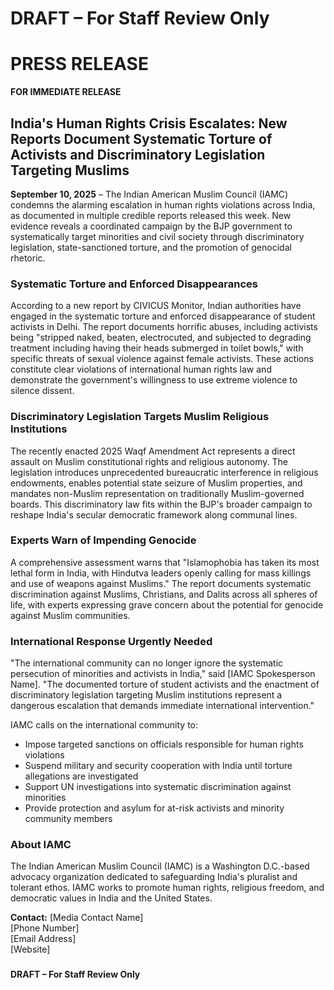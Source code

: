 # **DRAFT – For Staff Review Only**

# PRESS RELEASE

**FOR IMMEDIATE RELEASE**

## India's Human Rights Crisis Escalates: New Reports Document Systematic Torture of Activists and Discriminatory Legislation Targeting Muslims

**September 10, 2025** – The Indian American Muslim Council (IAMC) condemns the alarming escalation in human rights violations across India, as documented in multiple credible reports released this week. New evidence reveals a coordinated campaign by the BJP government to systematically target minorities and civil society through discriminatory legislation, state-sanctioned torture, and the promotion of genocidal rhetoric.

### Systematic Torture and Enforced Disappearances

According to a new report by CIVICUS Monitor, Indian authorities have engaged in the systematic torture and enforced disappearance of student activists in Delhi. The report documents horrific abuses, including activists being "stripped naked, beaten, electrocuted, and subjected to degrading treatment including having their heads submerged in toilet bowls," with specific threats of sexual violence against female activists. These actions constitute clear violations of international human rights law and demonstrate the government's willingness to use extreme violence to silence dissent.

### Discriminatory Legislation Targets Muslim Religious Institutions

The recently enacted 2025 Waqf Amendment Act represents a direct assault on Muslim constitutional rights and religious autonomy. The legislation introduces unprecedented bureaucratic interference in religious endowments, enables potential state seizure of Muslim properties, and mandates non-Muslim representation on traditionally Muslim-governed boards. This discriminatory law fits within the BJP's broader campaign to reshape India's secular democratic framework along communal lines.

### Experts Warn of Impending Genocide

A comprehensive assessment warns that "Islamophobia has taken its most lethal form in India, with Hindutva leaders openly calling for mass killings and use of weapons against Muslims." The report documents systematic discrimination against Muslims, Christians, and Dalits across all spheres of life, with experts expressing grave concern about the potential for genocide against Muslim communities.

### International Response Urgently Needed

"The international community can no longer ignore the systematic persecution of minorities and activists in India," said [IAMC Spokesperson Name]. "The documented torture of student activists and the enactment of discriminatory legislation targeting Muslim institutions represent a dangerous escalation that demands immediate international intervention."

IAMC calls on the international community to:
- Impose targeted sanctions on officials responsible for human rights violations
- Suspend military and security cooperation with India until torture allegations are investigated
- Support UN investigations into systematic discrimination against minorities
- Provide protection and asylum for at-risk activists and minority community members

### About IAMC
The Indian American Muslim Council (IAMC) is a Washington D.C.-based advocacy organization dedicated to safeguarding India's pluralist and tolerant ethos. IAMC works to promote human rights, religious freedom, and democratic values in India and the United States.

**Contact:**
[Media Contact Name]  
[Phone Number]  
[Email Address]  
[Website]

###

**DRAFT – For Staff Review Only**

